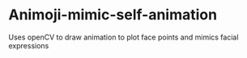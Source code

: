 # Animoji-mimic-self-animation
 Uses openCV to draw animation to plot face points  and mimics facial expressions
